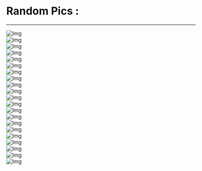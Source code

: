# Random Pics :

---

<img src="./assets/RandomDay (169).jpg" alt="Img"/><br>
<img src="./assets/RandomDay (196).jpg" alt="Img"/><br>
<img src="./assets/RandomDay (178).jpg" alt="Img"/><br>
<img src="./assets/RandomDay (167).jpg" alt="Img"/><br>
<img src="./assets/RandomDay (26).jpg" alt="Img"/><br>
<img src="./assets/RandomDay (32).jpg" alt="Img"/><br>
<img src="./assets/RandomDay (35).jpg" alt="Img"/><br>
<img src="./assets/RandomDay (176).jpg" alt="Img"/><br>
<img src="./assets/RandomDay (158).jpg" alt="Img"/><br>
<img src="./assets/RandomDay (109).jpg" alt="Img"/><br>
<img src="./assets/RandomDay (82).jpg" alt="Img"/><br>
<img src="./assets/RandomDay (88).jpg" alt="Img"/><br>
<img src="./assets/RandomDay (85).jpg" alt="Img"/><br>
<img src="./assets/RandomDay (86).jpg" alt="Img"/><br>
<img src="./assets/RandomDay (67).jpg" alt="Img"/><br>
<img src="./assets/RandomDay (170).jpg" alt="Img"/><br>
<img src="./assets/RandomDay (235).jpg" alt="Img"/><br>
<img src="./assets/RandomDay (238).jpg" alt="Img"/><br>
<img src="./assets/RandomDay (237).jpg" alt="Img"/><br>
<img src="./assets/RandomDay (212).jpg" alt="Img"/><br>
<img src="./assets/RandomDay (40).jpg" alt="Img"/><br>